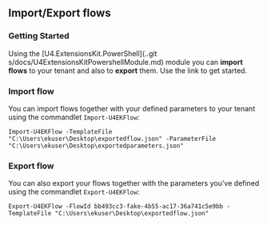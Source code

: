 ## Import/Export flows

### Getting Started

Using the [U4.ExtensionsKit.PowerShell](..git s/docs/U4ExtensionsKitPowershellModule.md) module you can **import flows** to your tenant and also to **export** them. Use the link to get started.

### Import flow

You can import flows together with your defined parameters to your tenant using the commandlet `Import-U4EKFlow`:
```
Import-U4EKFlow -TemplateFile "C:\Users\ekuser\Desktop\exportedflow.json" -ParameterFile "C:\Users\ekuser\Desktop\exportedparameters.json"
```

### Export flow

You can also export your flows together with the parameters you've defined using the commandlet `Export-U4EKFlow`:

```
Export-U4EKFlow -FlowId bb493cc3-fake-4b55-ac17-36a741c5e9bb -TemplateFile "C:\Users\ekuser\Desktop\exportedflow.json"
```